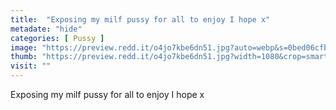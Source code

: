 ```yaml
---
title:  "Exposing my milf pussy for all to enjoy I hope x"
metadate: "hide"
categories: [ Pussy ]
image: "https://preview.redd.it/o4jo7kbe6dn51.jpg?auto=webp&s=0bed06cfb953057406b147a2025a2f0d32cefe13"
thumb: "https://preview.redd.it/o4jo7kbe6dn51.jpg?width=1080&crop=smart&auto=webp&s=5fd7973d3d31b01bc7eab841a40411d5a5f65ac7"
visit: ""
---
```

Exposing my milf pussy for all to enjoy I hope x

